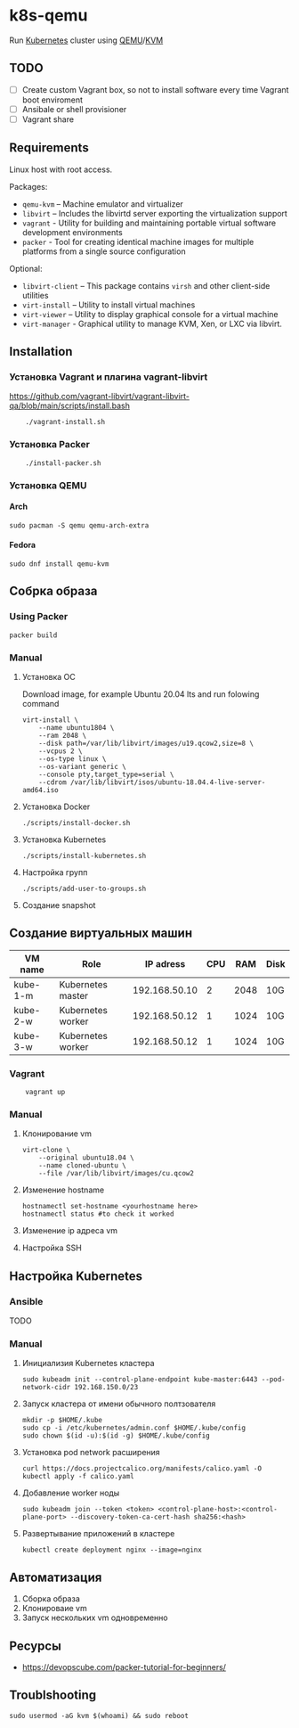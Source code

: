 # k8s-qemu

Run [Kubernetes](https://kubernetes.io/) cluster using [QEMU](https://www.qemu.org/)/[KVM](https://www.linux-kvm.org/page/Main_Page)

## TODO

- [ ] Create custom Vagrant box, so not to install software every time Vagrant boot enviroment
- [ ] Ansibale or shell provisioner
- [ ] Vagrant share

## Requirements

Linux host with root access.

Packages:

- `qemu-kvm` – Machine emulator and virtualizer
- `libvirt` – Includes the libvirtd server exporting the virtualization support
- `vagrant` - Utility for building and maintaining portable virtual software development environments
- `packer` - Tool for creating identical machine images for multiple platforms from a single source configuration

Optional:

- `libvirt-client` – This package contains `virsh` and other client-side utilities
- `virt-install` – Utility to install virtual machines
- `virt-viewer` – Utility to display graphical console for a virtual machine
- `virt-manager` - Graphical utility to manage KVM, Xen, or LXC via libvirt.
  
## Installation

### Установка Vagrant и плагина vagrant-libvirt

<https://github.com/vagrant-libvirt/vagrant-libvirt-qa/blob/main/scripts/install.bash>

```shell
    ./vagrant-install.sh
```

### Установка Packer

```shell
    ./install-packer.sh
```

### Установка QEMU

#### Arch

```shell
sudo pacman -S qemu qemu-arch-extra
```

#### Fedora

```shell
sudo dnf install qemu-kvm
```

<!-- ```shell
sudo pacman -S qemu \
    qemu-arch-extra \
    ovmf bridge-utils \
    dnsmasq vde2 \
    openbsd-netcat \
    ebtables iptables
```

- `ovmf` helps to do the UEFI Bios and Secure Boot setups.
- `bridge-utils` for network bridge needed for VMs
- `vde2` for QEMU distributed ethernet emulation
- `dnsmasq` the DNS forwarder and DHCP server
- `openbsd-netcat` network testing tool (Optional)
- `ebtables` and `iptables` to create packet routing and firewalls -->

## Собрка образа

### Using Packer

```shell
packer build
```

### Manual

1. Установка ОC

    Download image, for example Ubuntu 20.04 lts and run folowing command

    ```shell
    virt-install \
        --name ubuntu1804 \
        --ram 2048 \
        --disk path=/var/lib/libvirt/images/u19.qcow2,size=8 \
        --vcpus 2 \
        --os-type linux \
        --os-variant generic \
        --console pty,target_type=serial \
        --cdrom /var/lib/libvirt/isos/ubuntu-18.04.4-live-server-amd64.iso
    ```
    <!-- How to do same thing but with qemu or HashiCorp Paker -->

2. Установка Docker
  
   ```shell
   ./scripts/install-docker.sh
   ```

3. Установка Kubernetes
  
   ```shell
   ./scripts/install-kubernetes.sh
   ```

4. Настройка групп

   ```shell
   ./scripts/add-user-to-groups.sh
   ```

5. Создание snapshot

## Создание виртуальных машин

| VM name  | Role              | IP adress     | CPU | RAM  | Disk |
|----------|-------------------|---------------|-----|------|------|
| kube-1-m | Kubernetes master | 192.168.50.10 | 2   | 2048 | 10G  |
| kube-2-w | Kubernetes worker | 192.168.50.12 | 1   | 1024 | 10G  |
| kube-3-w | Kubernetes worker | 192.168.50.12 | 1   | 1024 | 10G  |

### Vagrant

```shell
    vagrant up
```

### Manual

1. Клонирование vm

    ```shell
    virt-clone \
        --original ubuntu18.04 \
        --name cloned-ubuntu \
        --file /var/lib/libvirt/images/cu.qcow2
    ```

2. Изменение hostname

    ```shell
    hostnamectl set-hostname <yourhostname here>
    hostnamectl status #to check it worked
    ```

3. Изменение ip адреса vm
4. Настройка SSH
  
## Настройка Kubernetes

### Ansible

TODO

### Manual

1. Инициализия Kubernetes кластера

    ```shell
    sudo kubeadm init --control-plane-endpoint kube-master:6443 --pod-network-cidr 192.168.150.0/23
    ```

2. Запуск кластера от имени обычного полтзователя

    ```shell
    mkdir -p $HOME/.kube
    sudo cp -i /etc/kubernetes/admin.conf $HOME/.kube/config
    sudo chown $(id -u):$(id -g) $HOME/.kube/config
    ```

3. Установка pod network расширения

    ```shell
    curl https://docs.projectcalico.org/manifests/calico.yaml -O
    kubectl apply -f calico.yaml
    ```

4. Добавление worker ноды

    ```shell
    sudo kubeadm join --token <token> <control-plane-host>:<control-plane-port> --discovery-token-ca-cert-hash sha256:<hash>
    ```

5. Развертывание приложений в кластере

    ```shell
    kubectl create deployment nginx --image=nginx
    ```

   <!-- - Nginx
   - Простой сервис на Go
   - Minecraft server
   - Prometheus/Grafana дял мониторинга -->

## Автоматизация

1. Сборка образа
2. Клонироваие vm
3. Запуск нескольких vm одновременно

## Ресурсы

- <https://devopscube.com/packer-tutorial-for-beginners/>

## Troublshooting

```shell
sudo usermod -aG kvm $(whoami) && sudo reboot
```
